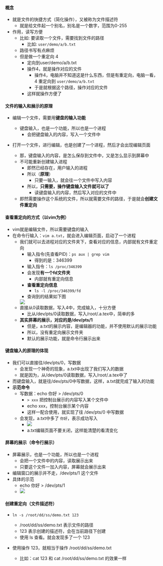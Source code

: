 #### 概念
- 就是文件的快捷方式（简化操作），又被称为文件描述符
  - 就是给文件起一个别名，别名是一个数字，范围为0-255
- 作用，读写方便
  - 比如: 要读取一个文件，需要找到文件的路径
    - 比如: `user/demo/a/b.txt`
  - 路径书写有点麻烦
  - 但是做一个重定向 4
    - 定向到user/demo/a/b.txt
    - 操作4，就是操作对应的文件
      - 操作4，电脑并不知道这是什么东西，但是有重定向，电脑一看，4 重定向到 `user/demo/a/b.txt`
      - 于是就根据这个路径，操作对应的文件
    - 这样就操作方便了


#### 文件的输入和展示的原理
- 编辑一个文件，需要用**键盘的输入功能**
  - 键盘输入，也是一个功能，所以也是一个进程
    - 会把键盘输入的内容，写入一个文件中

- 打开一个文件，进行编辑，也是创建了一个进程，然后才会出现编辑页面
  - 那，键盘输入的内容，是怎么保存到文件中，又是怎么显示到屏幕中
  - 不可能重新创建输入进程
    - 即然已经存在，用户输入的进程
    - 所以（**原理**）
      - 只要一输入，就会往一个文件中写入内容
    - 所以，**只需要，操作键盘输入文件就可以了**
      - 读键盘输入的内容，然后写入对应的文件中
  - 即然需要操作这个系统的文件，所以就需要文件的路径，于是就会**创建文件重定向**

#### 查看重定向的方式（以vim为例）
  - vim就是编辑文件，所以需要键盘的输入
  - 在命令行输入：`vim a.txt`，就会进入编辑页面，启动了一个进程
    - 我们就可以去进程对应的文件夹下，查看对应的信息，内部就有文件重定向
      - 输入指令(先查看PID)：`ps aux | grep vim`
        - 得到的是：346399
      - 输入指令：`ls /proc/346399`
      - 会发现**有一个fd文件夹**
        - 内部就有重定向信息
      - **查看重定向信息**
        - `ls -l /proc/346399/fd`
      - 查询到的结果如下图
      <img src="https://lsz.net.cn/node/imgs/526dbd24832f3c0718196cb8c40cf051.png">
    - 直接从0读取数据，写入4中，完成输入，十分方便
      - 比从/dev/pts/0读取数据，写入/root/.a.tex中，简单的多
    - **其实屏幕的展示，对应的是/dev/pts/1**
      - 但是，a.txt的展示内容，是编辑器的功能，并不使用默认的展示功能
      - 所以，没有重定向展示文件夹
      - 默认的展示功能，就是命令行展示出来


#### 键盘输入的原理的体现
- 我们可以直接往/dev/pts/0，写数据
  - 会发现一个神奇的现象，a.txt中出现了我们写入的数据
  - 就是因为，从/dev/pts/0读取数据，写入/root/.a.tex中了
- 而键盘输入，就是往/dev/pts/0中写数据，这样，a.txt就完成了输入的功能
- **示范命令**
  - 写数据：echo 你好 > /dev/pts/0
    - `> xxx` 把控制台展示的内容写入某个文件中
    - echo xxx，控制台展示某个内容
    - 这样一配合使用，就实现了往 /dev/pts/0 中写数据
  - 会发现，a.txt中多了 `你好`，表示成功写入
    - <img src="https://lsz.net.cn/node/imgs/dd9e07bfe1da3f2aefec8b089f341969.png">
    - a.txt编辑页面不要关闭，这样能清楚的看清变化


#### **屏幕的展示（命令行展示）**
- 屏幕展示，也是一个功能，所以也是一个进程
  - 会把一个文件中的内容，读取展示出来
  - 只要这个文件一加入内容，屏幕就会展示出来
- 编辑窗口的展示并不走，/dev/pts/1 这个文件
- 具体的示范
  - echo 你好 > /dev/pts/1
  - <img src="https://lsz.net.cn/node/imgs/3f929d6a8b6d71347a222f6497442df0.png">



#### 创建重定向（文件描述符）
- `ln -s /root/dd/ss/demo.txt 123`
  - /root/dd/ss/demo.txt 表示文件的路径
  - 123 表示创建的描述符，会在当前路径下创建
  - 使用 ls 查看。就会发现多了一个 123

- 使用操作 123，就相当于操作 /root/dd/ss/demo.txt
  - 比如：cat 123 和 cat /root/dd/ss/demo.txt 的效果一样
